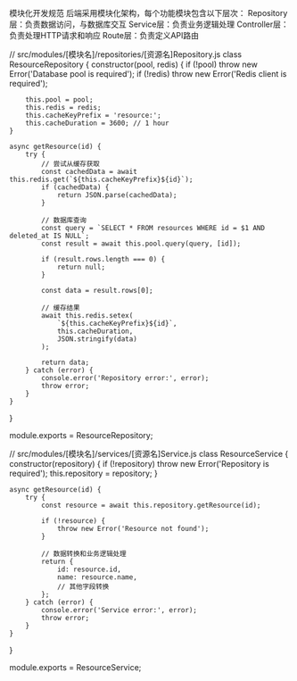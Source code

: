 模块化开发规范
后端采用模块化架构，每个功能模块包含以下层次：
Repository层：负责数据访问，与数据库交互
Service层：负责业务逻辑处理
Controller层：负责处理HTTP请求和响应
Route层：负责定义API路由

// src/modules/[模块名]/repositories/[资源名]Repository.js
class ResourceRepository {
    constructor(pool, redis) {
        if (!pool) throw new Error('Database pool is required');
        if (!redis) throw new Error('Redis client is required');
        
        this.pool = pool;
        this.redis = redis;
        this.cacheKeyPrefix = 'resource:';
        this.cacheDuration = 3600; // 1 hour
    }

    async getResource(id) {
        try {
            // 尝试从缓存获取
            const cachedData = await this.redis.get(`${this.cacheKeyPrefix}${id}`);
            if (cachedData) {
                return JSON.parse(cachedData);
            }

            // 数据库查询
            const query = `SELECT * FROM resources WHERE id = $1 AND deleted_at IS NULL`;
            const result = await this.pool.query(query, [id]);
            
            if (result.rows.length === 0) {
                return null;
            }

            const data = result.rows[0];
            
            // 缓存结果
            await this.redis.setex(
                `${this.cacheKeyPrefix}${id}`,
                this.cacheDuration,
                JSON.stringify(data)
            );

            return data;
        } catch (error) {
            console.error('Repository error:', error);
            throw error;
        }
    }
}

module.exports = ResourceRepository;

// src/modules/[模块名]/services/[资源名]Service.js
class ResourceService {
    constructor(repository) {
        if (!repository) throw new Error('Repository is required');
        this.repository = repository;
    }

    async getResource(id) {
        try {
            const resource = await this.repository.getResource(id);
            
            if (!resource) {
                throw new Error('Resource not found');
            }
            
            // 数据转换和业务逻辑处理
            return {
                id: resource.id,
                name: resource.name,
                // 其他字段转换
            };
        } catch (error) {
            console.error('Service error:', error);
            throw error;
        }
    }
}

module.exports = ResourceService;